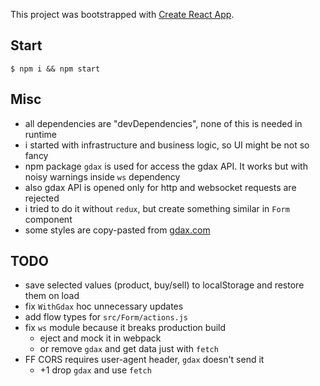 This project was bootstrapped with [Create React App](https://github.com/facebookincubator/create-react-app).

## Start
`$ npm i && npm start`

## Misc
- all dependencies are "devDependencies", none of this is needed in runtime
- i started with infrastructure and business logic, so UI might be not so fancy
- npm package `gdax` is used for access the gdax API. It works but with noisy warnings inside `ws` dependency
- also gdax API is opened only for http and websocket requests are rejected
- i tried to do it without `redux`, but create something similar in `Form` component
- some styles are copy-pasted from [gdax.com](https://www.gdax.com)

## TODO
- save selected values (product, buy/sell) to localStorage and restore them on load
- fix `WithGdax` hoc unnecessary updates
- add flow types for `src/Form/actions.js`
- fix `ws` module because it breaks production build
  - eject and mock it in webpack
  - or remove `gdax` and get data just with `fetch`
- FF CORS requires user-agent header, `gdax` doesn't send it
  - +1 drop `gdax` and use `fetch`